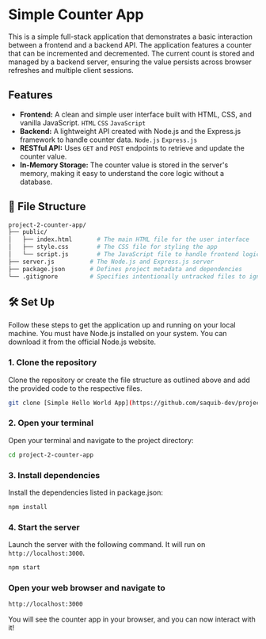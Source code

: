 # Simple Counter App

This is a simple full-stack application that demonstrates a basic interaction between a frontend and a backend API. The application features a counter that can be incremented and decremented. The current count is stored and managed by a backend server, ensuring the value persists across browser refreshes and multiple client sessions.

## Features

-   **Frontend:** A clean and simple user interface built with HTML, CSS, and vanilla JavaScript. `HTML` `CSS` `JavaScript`
-   **Backend:** A lightweight API created with Node.js and the Express.js framework to handle counter data. `Node.js` `Express.js`
-   **RESTful API:** Uses `GET` and `POST` endpoints to retrieve and update the counter value.
-   **In-Memory Storage:** The counter value is stored in the server's memory, making it easy to understand the core logic without a database.

## 📂 File Structure

```bash
project-2-counter-app/
├── public/
│   ├── index.html       # The main HTML file for the user interface
│   ├── style.css        # The CSS file for styling the app
│   └── script.js        # The JavaScript file to handle frontend logic and API calls
├── server.js          # The Node.js and Express.js server
├── package.json       # Defines project metadata and dependencies
└── .gitignore         # Specifies intentionally untracked files to ignore
```

## 🛠️ Set Up

Follow these steps to get the application up and running on your local machine.
You must have Node.js installed on your system. You can download it from the official Node.js website.

### **1. Clone the repository**

Clone the repository or create the file structure as outlined above and add the provided code to the respective files.

```bash
git clone [Simple Hello World App](https://github.com/saquib-dev/project-2-counter-app.git)
```

### **2. Open your terminal**

Open your terminal and navigate to the project directory:

```bash
cd project-2-counter-app
```

### **3. Install dependencies**

Install the dependencies listed in package.json:

```bash
npm install
```

### **4. Start the server**

Launch the server with the following command. It will run on `http://localhost:3000`.

```bash
npm start
```

### **Open your web browser and navigate to**

```bash
http://localhost:3000
```
You will see the counter app in your browser, and you can now interact with it!
